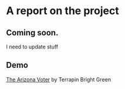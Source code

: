 # A report on the project

## Coming soon. 

I need to update stuff

## Demo

[The Arizona Voter](http://thearizonavoter.org/report) by Terrapin Bright Green